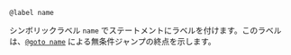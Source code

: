 ```
@label name
```

シンボリックラベル `name` でステートメントにラベルを付けます。このラベルは、[`@goto name`](@ref) による無条件ジャンプの終点を示します。
